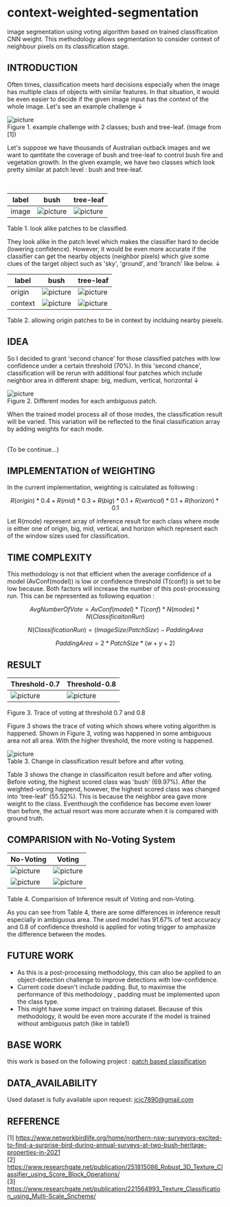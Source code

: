 # context-weighted-segmentation
<p aling='justfy'> image segmentation using voting algorithm based on trained classification CNN weight. This methodology allows segmentation to consider context of neighbour pixels on its classification stage. </p>

## INTRODUCTION
<p aling='justfy'> Often times, classification meets hard decisions especially when the image has multiple class of objects with similar features. In that situation, it would be even easier to decide if the given image input has the context of the whole image. Let's see an example challenge ↓ </p>

![picture](screenshots/outback2.png) </br>
Figure 1. example challenge with 2 classes; bush and tree-leaf. (image from [1]) </br>

<p aling='justfy'> Let's suppose we have thousands of Australian outback images and we want to qantitate the coverage of bush and tree-leaf to control bush fire and vegetation growth. In the given example, we have two classes which look pretty similar at patch level : bush and tree-leaf. </p>
</br>


|label  |bush   |tree-leaf      |
|-------|-------|---------------|
|image|![picture](screenshots/bush-patch.png)|![picture](screenshots/tree-leaf-patch.png)|

Table 1. look alike patches to be classified.

<p aling='justfy'> They look alike in the patch level which makes the classifier hard to decide (lowering confidence). However, it would be even more accurate if the classifier can get the nearby objects (neighbor pixels) which give some clues of the target object such as 'sky', 'ground', and 'branch' like below. ↓ </p>

|label  |bush   |tree-leaf      |
|-------|-------|---------------|
|origin |![picture](screenshots/bush-patch.png)|![picture](screenshots/tree-leaf-patch.png)|
|context|![picture](screenshots/bush-patch-context.png)|![picture](screenshots/tree-leaf-patch-context.png)|

Table 2. allowing origin patches to be in context by inclduing nearby piexels.

## IDEA
<p aling='justfy'> So I decided to grant 'second chance' for those classified patches with low confidence under a certain threshold (70%). In this 'second chance', classification will be rerun with additional four patches which include neighbor area in different shape: big, medium, vertical, horizontal ↓ </p>

![picture](screenshots/modes.png) </br>
Figure 2. Different modes for each ambiguous patch.

<p aling='justfy'> When the trained model process all of those modes, the classification result will be varied. This variation will be reflected to the final classification array by adding weights for each mode. </p>
</br>
(To be continue...)

## IMPLEMENTATION of WEIGHTING

In the current implementation, weighting is calculated as following : </br>

$$ R(origin) * 0.4 + R(mid) * 0.3 + R(big) * 0.1 + R(vertical) * 0.1 + R(horizon) * 0.1 $$

<p aling='justfy'> Let R(mode) represent array of inference result for each class where mode is either one of origin, big, mid, vertical, and horizon which represent each of the window sizes used for classification. </p>

## TIME COMPLEXITY
<p aling='justfy'> This methodology is not that efficient when the average confidence of a model (AvConf(model)) is low or confidence threshold (T(conf)) is set to be low because. Both factors will increase the number of this post-processing run. This can be represented as following equation : </p>

$$ Avg Number Of Vote = AvConf(model) * T(conf) * N(modes) * N(ClassificaitonRun) $$

$$ N(ClassificationRun) = (ImageSize / PatchSize) - PaddingArea $$ 

$$ PaddingArea =  2 * PatchSize * (w + y + 2) $$

## RESULT
|Threshold-0.7     |Threshold-0.8       |
|------------------|--------------------|
|![picture](screenshots/result-trace-07.png)|![picture](screenshots/result-trace-08.png)|

Figure 3. Trace of voting at threshold 0.7 and 0.8 </br>

<p aling='justfy'> Figure 3 shows the trace of voting which shows where voting algorithm is happened. Shown in Figure 3, voting was happened in some ambiguous area not all area. With the higher threshold, the more voting is happened. </p>

![picture](screenshots/result_change.png) </br>
Table 3. Change in classification result before and after voting. </br>

<p aling='justfy'> Table 3 shows the change in classificaiton result before and after voting. Before voting, the highest scored class was 'bush' (69.97%). After the weighted-voting happend, however, the highest scored class was changed into 'tree-leaf' (55.52%). This is because the neighbor area gave more weight to the class. Eventhough the confidence has become even lower than before, the actual resort was more accurate when it is compared with ground truth. </p>

## COMPARISION with No-Voting System

|No-Voting       |Voting         |
|----------------|---------------|
|![picture](screenshots/result-no-voting.png)|![picture](screenshots/result-voting.png)|
|![picture](screenshots/result2-no-voting.png)|![picture](screenshots/result2-voting.png)|

Table 4. Comparision of Inference result of Voting and non-Voting. </br>

<p aling='justfy'> As you can see from Table 4, there are some differences in inference result especially in ambiguous area. The used model has 91.67% of test accuracy and 0.8 of confidence threshold is applied for voting trigger to amphasize the difference between the modes.</p>



## FUTURE WORK
* As this is a post-processing methodology, this can also be applied to an object-detection challenge to improve detections with low-confidence. </br>
* Current code doesn't include padding. But, to maximise the performance of this methodology , padding must be implemented upon the class type. </br>
* This might have some impact on training dataset. Because of this methodology, it would be even more accurate if the model is trained without ambiguous patch (like in table1) </br>

## BASE WORK
this work is based on the following project : [patch based classification](https://github.com/boguss1225/classification-patch-base)

## DATA_AVAILABILITY
Used dataset is fully available upon request: jcjc7890@gmail.com

## REFERENCE
[1] https://www.networkbirdlife.org/home/northern-nsw-surveyors-excited-to-find-a-surprise-bird-during-annual-surveys-at-two-bush-heritage-properties-in-2021 </br>
[2] https://www.researchgate.net/publication/251815086_Robust_3D_Texture_Classifier_using_Score_Block_Operations/ </br>
[3] https://www.researchgate.net/publication/221564993_Texture_Classification_using_Multi-Scale_Sncheme/ </br>

